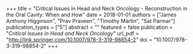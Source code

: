 +++
title = "Critical Issues in Head and Neck Oncology - Reconstruction in the Oral Cavity: When and How"
date = 2018-01-01
authors = ["James Anthony Higginson", "Prav Praveen", "Timothy Martin", "Sat Parmar"]
publication_types = ["5"]
abstract = ""
featured = false
publication = "*Critical Issues in Head and Neck Oncology*"
url_pdf = "http://link.springer.com/10.1007/978-3-319-98854-2"
doi = "10.1007/978-3-319-98854-2"
+++

